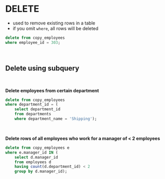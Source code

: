 # DELETE

- used to remove existing rows in a table
- if you omit `where`, all rows will be deleted

```sql
delete from copy_employees
where employee_id = 303;
```

<br>

## Delete using subquery

<br>

**Delete employees from certain department**

```sql
delete from copy_employees
where department_id = (
	select department_id
	from departments
	where department_name = 'Shipping');
```

<br>

**Delete rows of all employees who work for a manager of < 2 employees**

```sql
delete from copy_employees e
where e.manager_id IN (
	select d.manager_id
	from employees d
	having count(d.department_id) < 2
	group by d.manager_id);
```
